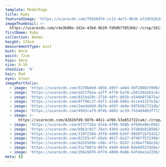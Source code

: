 ```yaml
---
template: ModelPage
title: Ruby
featuredImage: 'https://ucarecdn.com/f5928d74-cc13-4e73-9b3b-a72d552b3dbf/'
imageThumbnail: >-
  https://ucarecdn.com/c4e3b00e-3d2e-43bd-9b20-fd9d67f853b6/-/crop/1611x1773/0,0/-/preview/
firstName: Ruby
collection: Women
height: 174cm
measurementType: bust
bust: 84cm
waist: 72cm
hips: 94cm
size: 8-10
shoeSize: '9'
hair: Red
eyes: Green
imagePortfolio:
  - image: 'https://ucarecdn.com/5378bde8-4856-495f-ab64-50f28083f890/'
  - image: 'https://ucarecdn.com/ed72fbea-a2ff-4f78-ba78-cb81582eb1c6/'
  - image: 'https://ucarecdn.com/0314a29c-2716-4dfc-801b-e54db8f2675a/'
  - image: 'https://ucarecdn.com/0ff96c37-62f1-42a8-b90a-4cce4115fe1b/'
  - image: 'https://ucarecdn.com/2eede0dd-0b7e-4d3f-ab9e-507b561721db/'
  - image: 'https://ucarecdn.com/49d3caf9-8f4b-4602-ac19-f414d4d63f77/'
  - image: >-
      https://ucarecdn.com/d282bfd9-587b-4011-a76b-53e851f22ca4/-/crop/1193x2354/211,0/-/preview/
  - image: 'https://ucarecdn.com/6f37f2ba-d144-4f8b-9d8b-4f69be0bc69d/'
  - image: 'https://ucarecdn.com/b9b3c927-76a3-436d-aad3-5fdb8e818566/'
  - image: 'https://ucarecdn.com/319f2304-35f6-4d09-b34f-9850f1b75432/'
  - image: 'https://ucarecdn.com/82325c4f-d2eb-4617-8a27-9746ff572308/'
  - image: 'https://ucarecdn.com/6d1b5b9e-c68c-471c-8247-1c6be770be16/'
  - image: 'https://ucarecdn.com/51cf087a-007e-44d4-8de6-8de0d527d2be/'
  - image: 'https://ucarecdn.com/2b6a50f6-6f7d-4899-9e8b-64febe1e2256/'
meta: {}
---
```


